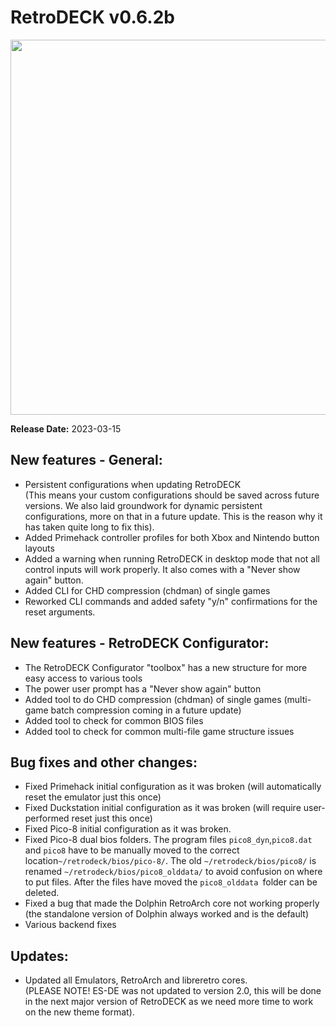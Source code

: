 # RetroDECK v0.6.2b

<img src="../../../wiki_images/logos/rd-logo-box.png" width="600">

**Release Date:** 2023-03-15

## New features - General:

- Persistent configurations when updating RetroDECK <br> (This means your custom configurations should be saved across future versions. We also laid groundwork for dynamic persistent configurations, more on that in a future update. This is the reason why it has taken quite long to fix this).
- Added Primehack controller profiles for both Xbox and Nintendo button layouts
- Added a warning when running RetroDECK in desktop mode that not all control inputs will work properly. It also comes with a "Never show again" button.
- Added CLI for CHD compression (chdman) of single games
- Reworked CLI commands and added safety "y/n" confirmations for the reset arguments.

## New features - RetroDECK Configurator:

- The RetroDECK Configurator "toolbox" has a new structure for more easy access to various tools
- The power user prompt has a "Never show again" button
- Added tool to do CHD compression (chdman) of single games (multi-game batch compression coming in a future update)
- Added tool to check for common BIOS files
- Added tool to check for common multi-file game structure issues

## Bug fixes and other changes:

- Fixed Primehack initial configuration as it was broken (will automatically reset the emulator just this once)
- Fixed Duckstation initial configuration as it was broken (will require user-performed reset just this once)
- Fixed Pico-8 initial configuration as it was broken.
- Fixed Pico-8 dual bios folders. The program files `pico8_dyn`,`pico8.dat` and `pico8` have to be manually moved to the correct location`~/retrodeck/bios/pico-8/`. The old `~/retrodeck/bios/pico8/` is renamed `~/retrodeck/bios/pico8_olddata/` to avoid confusion on where to put files. After the files have moved the `pico8_olddata `folder can be deleted.
- Fixed a bug that made the Dolphin RetroArch core not working properly (the standalone version of Dolphin always worked and is the default)
- Various backend fixes

## Updates:

- Updated all Emulators, RetroArch and libreretro cores. <br> (PLEASE NOTE! ES-DE was not updated to version 2.0, this will be done in the next major version of RetroDECK as we need more time to work on the new theme format).
